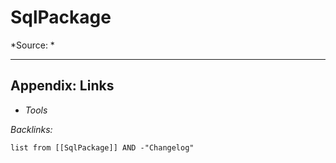 # SqlPackage

\*Source: *

---

## Appendix: Links

* *Tools*

*Backlinks:*

````dataview
list from [[SqlPackage]] AND -"Changelog"
````
